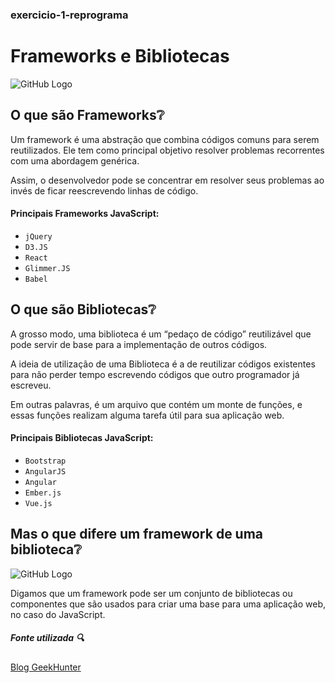 ### exercicio-1-reprograma

# Frameworks e Bibliotecas

![GitHub Logo](https://i.stack.imgur.com/9v5bJ.png)

## O que são Frameworks:grey_question:
Um framework é uma abstração que combina códigos comuns para serem reutilizados. Ele tem como principal objetivo resolver problemas recorrentes com uma abordagem genérica.

Assim, o desenvolvedor pode se concentrar em resolver seus problemas ao invés de ficar reescrevendo linhas de código.

#### Principais Frameworks JavaScript:
- ``jQuery``
- ``D3.JS``
- ``React``
- ``Glimmer.JS``
- ``Babel``

## O que são Bibliotecas:grey_question: 
A grosso modo, uma biblioteca é um “pedaço de código” reutilizável que pode servir de base para a implementação de outros códigos.

A ideia de utilização de uma Biblioteca é a de reutilizar códigos existentes para não perder tempo escrevendo códigos que outro programador já escreveu.

Em outras palavras, é um arquivo que contém um monte de funções, e essas funções realizam alguma tarefa útil para sua aplicação web.

#### Principais Bibliotecas JavaScript:
- ``Bootstrap``
- ``AngularJS``
- ``Angular``
- ``Ember.js``
- ``Vue.js``

## Mas o que difere um framework de uma biblioteca:grey_question:

![GitHub Logo](https://miro.medium.com/max/800/0*SacwxXXzSWK8XkEC.gif)

Digamos que um framework pode ser um conjunto de bibliotecas ou componentes que são usados para criar uma base para uma aplicação web, no caso do JavaScript.

##### Fonte utilizada :mag:
[Blog GeekHunter](https://blog.geekhunter.com.br/frameworks-javascript-e-bibliotecas-java/amp/#Principais_frameworks_JavaScript_que_voce_precisa_conhecer)






